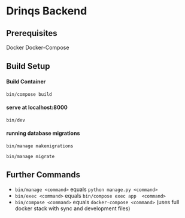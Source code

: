 # Drinqs Backend

## Prerequisites

Docker
Docker-Compose

## Build Setup

#### Build Container

`bin/compose build`

#### serve at localhost:8000

`bin/dev`

#### running database migrations

`bin/manage makemigrations`

`bin/manage migrate`

## Further Commands

- `bin/manage <command>` equals `python manage.py <command>`
- `bin/exec <command>` equals `bin/compose exec app  <command>`
- `bin/compose <command>` equals `docker-compose <command>` (uses full docker stack with sync and development files)
